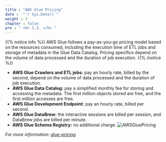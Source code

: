 ```yaml
---
title : "AWS Glue Pricing"
date :  "`r Sys.Date()`" 
weight : 3 
chapter : false
pre : " <b> 1.3. </b> "
---
```


{{% notice info %}}
AWS Glue follows a pay-as-you-go pricing model based on the resources consumed, including the execution time of ETL jobs and storage of metadata in the Glue Data Catalog. Pricing specifics depend on the volume of data processed and the duration of job execution.
{{% /notice %}}

  * **AWS Glue Crawlers and ETL jobs:** pay an hourly rate, billed by the second, depend on the volume of data processed and the duration of job execution.
  * **AWS Glue Data Catalog:** pay a simplified monthly fee for storing and accessing the metadata. The first million objects stored are free, and the first million accesses are free. 
  * **AWS Glue Development Endpoint:** pay an hourly rate, billed per second. 
  * **AWS Glue DataBrew:** the interactive sessions are billed per session, and DataBrew jobs are billed per minute. 
  * **AWS Glue Schema Registry:** no additional charge.
  ![AWSGluePricing](/images/1-overview-aws-glue/pricing-aws-glue-etl.png)

*For more information: [glue-pricing](https://aws.amazon.com/glue/pricing/)*